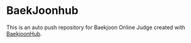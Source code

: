 # BaekJoonhub
This is an auto push repository for Baekjoon Online Judge created with [BaekjoonHub](https://github.com/BaekjoonHub/BaekjoonHub).
